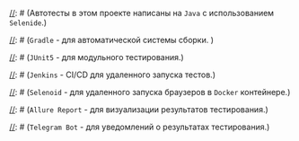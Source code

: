 [//]: # (<h1>Добро пожаловать!</br> )

[//]: # (  Привет, я Мария <img src="https://github.com/blackcater/blackcater/raw/main/images/Hi.gif" height="32"/></h1>)

[//]: # (<h2>Я  QA Engineer:sunglasses:</h2>)

[//]: # ()
[//]: # (# <a name="TableOfContents">Содержание страницы</a>)

[//]: # (+ [Мои инструменты и технологии]&#40;#MyToolsAndTechnologies&#41;)

[//]: # (+ [Описание]&#40;#Description&#41;)

[//]: # (+ [Мое образование]&#40;#Education&#41;)

[//]: # (+ [Статистика на GitHub]&#40;#Stats&#41;)

[//]: # (+ [Мои сертификаты]&#40;#Certificates&#41;)

[//]: # (+ [Проект]&#40;#Project&#41;)

[//]: # (+ [Реализованные проверки]&#40;#ImplementedСhecks&#41;)

[//]: # (+ [Сборка в Jenkins]&#40;#Build_in_Jenkins&#41;)

[//]: # (+ [Параметры сборки в Jenkins]&#40;#Build_Parameters_in_Jenkins&#41;)

[//]: # (+ [Запуск из терминала]&#40;#Launch_from_terminal&#41;)

[//]: # (+ [Allure отчет]&#40;#Allure_report&#41;)

[//]: # (    + [Экран с результатами запуска тестов]&#40;#Allure_report1&#41;)

[//]: # (    + [Страница с тестами в TestOps]&#40;#Allure_report2&#41;)

[//]: # (+ [Интеграция с Allure TestOps]&#40;#Integration_Allure_TestOps&#41;)

[//]: # (    + [Главный экран отчета]&#40;#Интеграция_с_Allure_TestOps1&#41;)

[//]: # (    + [Страница с проведенными тестами]&#40;#Интеграция_с_Allure_TestOps2&#41;)

[//]: # (+ [Интеграция с Jira]&#40;#Integration_Jira&#41;)

[//]: # (+ [Страница с задачей в Jira]&#40;#Page_Jira&#41;)

[//]: # (+ [Отчет в Telegram]&#40;#Telegram&#41;)

[//]: # (+ [Видео примеры прохождения тестов]&#40;#Video&#41;)

[//]: # ()
[//]: # ()
[//]: # ()
[//]: # (# <a name="MyToolsAndTechnologies"> :trophy: Мои инструменты и технологии</a>)

[//]: # (<p  align="center">)

[//]: # (  <a href="https://www.jetbrains.com/idea/"><code><img width="5%" title="IntelliJ IDEA" src="/design/icons/Intelij_IDEA.svg"></code></a>)

[//]: # (  <a href="https://www.jetbrains.com/ru-ru/pycharm/"><code><img width="5%" title="Pycharm" src="/design/icons/Pycharm.svg"></code></a>)

[//]: # (  <a href="https://www.java.com/"><code><img width="5%" title="Java" src="/design/icons/Java.svg"></code></a>)

[//]: # (  <a href="https://selenide.org/"></a><code><img width="5%" title="Selenide" src="/design/icons/Selenide.svg"></code></a>)

[//]: # (  <a href="https://rest-assured.io/"><code><img width="5%" title="REST-Assured" src="/design/icons/rest-assured-logo.svg"></code></a>)

[//]: # (  <a href="https://aerokube.com/selenoid/"><code><img width="5%" title="Selenoid" src="/design/icons/Selenoid.svg"></code></a>)

[//]: # (  <a href="https://gradle.org/"><code><img width="5%" title="Gradle" src="/design/icons/Gradle.svg"></code></a>)

[//]: # (  <a href="https://junit.org/junit5/"><code><img width="5%" title="JUnit5" src="/design/icons/JUnit5.svg"></code></a>)

[//]: # (  <a href="https://docs.qameta.io/allure/"><code><img width="5%" title="Allure Report" src="/design/icons/Allure_Report.svg"></code></a>)

[//]: # (  <a href="https://qameta.io/"><code><img width="5%" title="Allure TestOps" src="/design/icons/AllureTestOps.svg"></code></a>)

[//]: # (  <a href="https://www.browserstack.com/"><code><img width="5%" title="Browserstack" src="/design/icons/Browserstack.svg"></code></a>)

[//]: # (  <a href="https://appium.io/"><code><img width="5%" title="Appium" src="/design/icons/Appium.svg"></code></a>)

[//]: # (  <a href="https://developer.android.com/studio"><code><img width="5%" title="Android_Studio" src="https://upload.wikimedia.org/wikipedia/commons/9/95/Android_Studio_Icon_3.6.svg"></code></a>)

[//]: # (  <a href="https://github.com/"><code><img width="5%" title="Github" src="/design/icons/GitHub.svg"></code></a>)

[//]: # (  <a href="https://git-scm.com/"><code><img width="5%" title="Github" src="/design/icons/Git.svg"></code></a>)

[//]: # (  <a href="https://www.jenkins.io/"><code><img width="5%" title="Jenkins" src="/design/icons/Jenkins.svg"></code></a>)

[//]: # (  <a href="https://www.atlassian.com/ru/software/jira"><code><img width="5%" title="Jira" src="/design/icons/Jira.svg"></code></a>)

[//]: # (  <a href="https://bitbucket.org/"><code><img width="5%" title="Bitbucket" src="/design/icons/Bitbucket.svg"></code></a>)

[//]: # (  <a href="https://telegram.org/"><code><img width="5%" title="Telegram" src="/design/icons/Telegram.svg"></code></a>)

[//]: # (  <a href="https://www.postman.com/"><code><img width="5%" title="Postman" src="/design/icons/Postman.svg"></code></a>)

[//]: # (  <a href="https://www.atlassian.com/software/confluence"><code><img width="5%" title="Confluence" src="/design/icons/Confluence.svg"></code></a>)

[//]: # (  <a href="https://jmeter.apache.org/"><code><img width="5%" title="Jmeter" src="/design/icons/Jmeter.svg"></code></a>)

[//]: # (  <a href="https://www.jetbrains.com/ru-ru/youtrack/"><code><img width="5%" title="Yourtrack" src="/design/icons/Yourtrack.svg"></code></a>)

[//]: # (  <a href="https://www.docker.com/"><code><img width="5%" title="Docker" src="/design/icons/Docker.svg"></code></a>)

[//]: # (  <a href="https://swagger.io/"><code><img width="5%" title="Swagger" src="/design/icons/Swagger.svg"></code></a>)

[//]: # (</p>)

[//]: # ()
[//]: # (# <a name="Description"> Описание </a>)

[//]: # (Автотесты в этом проекте написаны на `Java` с использованием `Selenide`.\)

[//]: # (`Gradle` - для автоматической системы сборки.  \)

[//]: # (`JUnit5` - для модульного тестирования.\)

[//]: # ()
[//]: # ([//]: # &#40;`REST Assured` - для тестирования API сервисов REST.\&#41;)
[//]: # (`Jenkins` - CI/CD для удаленного запуска тестов.\)

[//]: # (`Selenoid` - для удаленного запуска браузеров в `Docker` контейнере.\)

[//]: # ()
[//]: # ([//]: # &#40;`Browserstack` - для запуска мобильных тестов.\&#41;)
[//]: # ([//]: # &#40;`Android Studio tools`, `Appium` - для локальной настройки мобильных тестов в эмуляторе мобильного устройства.\&#41;)
[//]: # (`Allure Report` - для визуализации результатов тестирования.\)

[//]: # (`Telegram Bot` - для уведомлений о результатах тестирования.\)

[//]: # (`Allure TestOps` - система управления тестированием.)

[//]: # ()
[//]: # ()
[//]: # (## <a name="Education">:trophy: Мое образование:</a>)

[//]: # ()
[//]: # (|<img width="30%" title="Northwest Public Service Academy" src="/design/icons/kirt.png">|[kirt]&#40;https://kirt.usurt.ru/&#41;| Бухгалтер &#40;2007&#41;|)

[//]: # (|:-|:-|:-|)

[//]: # (|<img width="30%" title="Northwest Public Service Academy" src="/design/icons/susu.png">|[susu]&#40;https://www.susu.ru/ru&#41;| Экономист &#40;2011&#41;|)

[//]: # (|<img width="30%" title="Northwest Public Service Academy" src="/design/icons/volgoteh.png">|[volgatech]&#40;https://www.volgatech.net/&#41;| Прикладная информатика &#40;2022&#41;|)

[//]: # (|<img width="20%" title="QAGuru.png" src="design/icons/QAGuru.png">|[qa.guru]&#40;https://qa.guru&#41;| <h3>Automation QA Engineer &#40;2023&#41;</h3>|)

[//]: # ()
[//]: # (## <a name="Stats">Статистика на GitHub</a>)

[//]: # (![KatasonovaMasa GitHub stats]&#40;https://github-readme-stats.vercel.app/api?username=KatasonovaMasa&#41;)

[//]: # ()
[//]: # (## <a name="Certificates"> <h1>:star2: Мои сертификаты:</h1></a>)

[//]: # ()
[//]: # (## <img src="/design/sert/ChromeDevTools.png" width="185" height="105"/></a> <a target="_blank" href="https://cert.software-testing.ru/319597675000365643">Chrome DevTools: Инструменты тестировщика &#40;2022&#41;</a>)

[//]: # ()
[//]: # (## <img src="/design/sert/AsbukaIT.png" width="185" height="105"/></a> <a target="_blank" href="http://cert.software-testing.ru/319115219954565708">Азбука IT &#40;2021&#41;</a>)

[//]: # ()
[//]: # (## <img src="/design/sert/WebTesting.png" width="185" height="105"/></a> <a target="_blank" href="https://testprovider.com/ru/search-certificate/tp19086679">Web Testing &#40;2021&#41;</a>)

[//]: # ()
[//]: # (## <img src="/design/sert/WebTestingAutoJava.png" width="185" height="105"/></a> <a target="_blank" href="https://testprovider.com/ru/search-certificate/tp98295222">Web Testing automation on Java &#40;2021&#41;</a>)

[//]: # ()
[//]: # ()
[//]: # ()
[//]: # ([//]: # &#40;## Дипломная работа выпускницы школы автотестирования "QA GURU"! <a href="https://github.com/KatasonovaMasa/qa.quru">Ссылка на проект</a>&#41;)
[//]: # ()
[//]: # ([//]: # &#40;&#41;)
[//]: # (## <a name="Project"> Проект</a>)

[//]: # (# <a href="https://store.steampowered.com/"><code><img width="5%" title="Steam" src="https://upload.wikimedia.org/wikipedia/commons/8/83/Steam_icon_logo.svg"></code></a> Проект по автоматизации тестирования для Steam, — онлайн-сервис цифрового распространения компьютерных игр и программ :star2:)

[//]: # ()
[//]: # ([//]: # &#40;## <a target="_blank" href="https://spb.hh.ru/">Веб сайт Head Hunter</a>&#41;)
[//]: # ()
[//]: # ([//]: # &#40;&#41;)
[//]: # ([//]: # &#40;![This is an image]&#40;design/pictures/hh.jpeg&#41;&#41;)
[//]: # ()
[//]: # ([//]: # &#40;&#41;)
[//]: # ([//]: # &#40;## :clipboard:: Содержание:&#41;)
[//]: # ()
[//]: # ([//]: # &#40;&#41;)
[//]: # ([//]: # &#40;- <a href="#trophy-технологии-и-инструменты">Технологии и инструменты</a>&#41;)
[//]: # ()
[//]: # ([//]: # &#40;- <a href="#heavy_check_mark-реализованные-проверки">Реализованные проверки</a>&#41;)
[//]: # ()
[//]: # ([//]: # &#40;- <a href="#clipboard_mark-сборка-в-Jenkins">Сборка в Jenkins</a>&#41;)
[//]: # ()
[//]: # ([//]: # &#40;- <a href="#computer-запуск-из-терминала">Запуск из терминала</a>&#41;)
[//]: # ()
[//]: # ([//]: # &#40;- <a href="#chart_with_downwards_trend-allure-отчет">Allure отчет</a>&#41;)
[//]: # ()
[//]: # ([//]: # &#40;- <a href="#bar_chart-интеграция-с-allure-testops">Интеграция с Allure TestOps</a>&#41;)
[//]: # ()
[//]: # ([//]: # &#40;- <a href="#chart_with_upwards_trend-интеграция-с-jira">Интеграция с Jira</a>&#41;)
[//]: # ()
[//]: # ([//]: # &#40;- <a href="#iphone-отчет-в-telegram">Отчет в Telegram</a>&#41;)
[//]: # ()
[//]: # ([//]: # &#40;- <a href="#movie_camera-видео-примеры-прохождения-тестов">Видео примеры прохождения тестов</a>&#41;)
[//]: # ()
[//]: # ([//]: # &#40;&#41;)
[//]: # ([//]: # &#40;## :trophy:Технологии и инструменты&#41;)
[//]: # ()
[//]: # ([//]: # &#40;&#41;)
[//]: # ([//]: # &#40;![This is an image]&#40;/design/icons/Java.png&#41;![This is an image]&#40;/design/icons/Gradle.png&#41;![This is an image]&#40;/design/icons/Intelij_IDEA.png&#41;![This is an image]&#40;/design/icons/Selenide.png&#41;![This is an image]&#40;/design/icons/Selenoid.png&#41;![This is an image]&#40;/design/icons/JUnit5.png&#41;![This is an image]&#40;/design/icons/Jenkins.png&#41;![This is an image]&#40;/design/icons/Allure_Report.png&#41;![This is an image]&#40;/design/icons/AllureTestOps.png&#41;![This is an image]&#40;/design/icons/Telegram.png&#41;![This is an image]&#40;/design/icons/Jira.png&#41;</br>&#41;)
[//]: # ()
[//]: # ([//]: # &#40;&#41;)
[//]: # ([//]: # &#40;В данном проекте автотесты написаны на <code>Java</code> с использованием <code>Selenide</code> для UI-тестов.&#41;)
[//]: # ()
[//]: # ([//]: # &#40;&#41;)
[//]: # ([//]: # &#40;В качестве библиотеки для модульного тестирования используется <code>JUnit 5</code>.&#41;)
[//]: # ()
[//]: # ([//]: # &#40;&#41;)
[//]: # ([//]: # &#40;Для автоматизированной сборки проекта используется <code>Gradle</code>.&#41;)
[//]: # ()
[//]: # ([//]: # &#40;&#41;)
[//]: # ([//]: # &#40;<code>Selenoid</code> выполняет запуск браузеров в контейнерах <code>Docker</code>.&#41;)
[//]: # ()
[//]: # ([//]: # &#40;&#41;)
[//]: # ([//]: # &#40;<code>Allure Report</code> формирует отчет о запуске тестов.&#41;)
[//]: # ()
[//]: # ([//]: # &#40;&#41;)
[//]: # ([//]: # &#40;<code>Jenkins</code> выполняет запуск тестов.&#41;)
[//]: # ()
[//]: # ([//]: # &#40;&#41;)
[//]: # ([//]: # &#40;После завершения прогона отправляются уведомления с помощью бота в <code>Telegram</code>.&#41;)
[//]: # ()
[//]: # ([//]: # &#40;&#41;)
[//]: # ([//]: # &#40;&#41;)
[//]: # (## <a name="ImplementedСhecks"> :heavy_check_mark: Реализованные проверки:</br></a>)

[//]: # ()
[//]: # (## :clipboard: Наличия раздела игр из категории 'Выживание'</br>)

[//]: # ()
[//]: # (## :speech_balloon: Наличие рекомендаций в Активности сообщества</br>)

[//]: # ()
[//]: # (## 🔎 Поиск игр</br>)

[//]: # ()
[//]: # (## :card_index_dividers: Добавление игры в корзину</br>)

[//]: # ()
[//]: # (## :open_file_folder: Удаление игры из корзину</br>)

[//]: # ()
[//]: # ()
[//]: # (# <a name="Build_in_Jenkins" href="https://www.jenkins.io/"><code><img width="5%" title="Jenkins" src="/design/icons/Jenkins.svg"></code></a> Сборка в Jenkins :star2:)

[//]: # ()
[//]: # (### <a target="_blank" href="https://jenkins.autotests.cloud/job/SteamProject/">Сборка в Jenkins</a>)

[//]: # ()
[//]: # ()
[//]: # (![This is an image]&#40;design/pictures/jenkins.jpeg&#41;)

[//]: # ()
[//]: # ()
[//]: # ()
[//]: # (###  <a name="Build_Parameters_in_Jenkins"> :clipboard: Параметры сборки в Jenkins:</a>)

[//]: # ()
[//]: # (Сборка в Jenkins)

[//]: # ()
[//]: # ()
[//]: # (- browser &#40;браузер, по умолчанию chrome&#41;)

[//]: # ()
[//]: # (- version &#40;версия браузера, по умолчанию 100.0&#41;)

[//]: # ()
[//]: # (- size &#40;размер окна браузера, по умолчанию 2500х1080&#41;)

[//]: # ()
[//]: # (- baseurl &#40;какой адрес открывать для запуска тестов&#41;)

[//]: # ()
[//]: # (- selenoidurl &#40;где запускать тесты&#41;)

[//]: # ()
[//]: # (- task &#40;с какими тегами запускать тесты&#41;)

[//]: # ()
[//]: # ()
[//]: # (## <a name="Launch_from_terminal">:computer: Запуск из терминала</a>)

[//]: # ()
[//]: # (Локальный запуск:)

[//]: # ()
[//]: # (```)

[//]: # ()
[//]: # (gradle clean test)

[//]: # ()
[//]: # (```)

[//]: # ()
[//]: # (Удаленный запуск:)

[//]: # ()
[//]: # (```)

[//]: # ()
[//]: # (clean)

[//]: # (${TASK})

[//]: # (-Dbrowser=${BROWSER})

[//]: # (-Dbrowser_version=${BROWSER_VERSION})

[//]: # (-Dbrowser_size=${BROWSER_SIZE})

[//]: # (-Dbaseurl=${BASEURL})

[//]: # (-Dselenoid_url=${SELENOID_URL})

[//]: # ()
[//]: # (```)

[//]: # ()
[//]: # ()
[//]: # (## <a name="Allure_report">:chart_with_downwards_trend: Allure отчет</a>)

[//]: # ()
[//]: # (- ### <a name="Allure_report1">Главный экран отчета</a>)

[//]: # ()
[//]: # ()
[//]: # (![This is an image]&#40;design/pictures/allure.jpeg&#41;)

[//]: # ()
[//]: # ()
[//]: # ()
[//]: # (- ### <a name="Allure_report2">Страница с проведенными тестами</a>)

[//]: # ()
[//]: # (![This is an image]&#40;design/pictures/allure1.jpeg&#41;)

[//]: # ()
[//]: # ()
[//]: # (## <a name="Integration_Allure_TestOps"> :bar_chart: Интеграция с Allure TestOps</a>)

[//]: # ()
[//]: # (- ### <a name="Integration_Allure_TestOps1">Экран с результатами запуска тестов</a>)

[//]: # ()
[//]: # ()
[//]: # (![This is an image]&#40;design/pictures/allureTestsOp.jpeg&#41;)

[//]: # ()
[//]: # ()
[//]: # (- ### <a name="Integration_Allure_TestOps2">Страница с тестами в TestOps</a>)

[//]: # ()
[//]: # ()
[//]: # (![This is an image]&#40;design/pictures/AllureTestOps1.jpeg&#41;)

[//]: # ()
[//]: # ()
[//]: # (## <a name="Integration_Jira">:chart_with_upwards_trend:	 Интеграция с Jira</a>)

[//]: # ()
[//]: # (- ### <a name="Page_Jira">Страница с задачей в Jira</a>)

[//]: # ()
[//]: # ()
[//]: # (![This is an image]&#40;design/pictures/jira.jpeg&#41;)

[//]: # ()
[//]: # ()
[//]: # ()
[//]: # (## 	<a name="Telegram">:iphone: Отчет в Telegram</a>)

[//]: # ()
[//]: # ()
[//]: # (![This is an image]&#40;design/pictures/telegram.jpeg&#41;)

[//]: # ()
[//]: # ()
[//]: # ()
[//]: # (## <a name="Video">:movie_camera: Видео примеры прохождения тестов</a>)

[//]: # ()
[//]: # ()
[//]: # ()
[//]: # ()
[//]: # ()
[//]: # ()
[//]: # (https://user-images.githubusercontent.com/130640317/232434914-a22cc893-edd6-4bca-b6e3-ceeeea5fc83e.mp4)

[//]: # ()
[//]: # ()
[//]: # ()
[//]: # ()
[//]: # ()
[//]: # ()
[//]: # (:heart: <a target="_blank" href="https://qa.guru">qa.guru</a><br/>)

[//]: # ()
[//]: # (:blue_heart: <a target="_blank" href="https://t.me/qa_automation">t.me/qa_automation</a>)

[//]: # ()
[//]: # ()
[//]: # ()
[//]: # ()
[//]: # ()
[//]: # (  )
[//]: # ()
[//]: # (  )
[//]: # (  )
[//]: # ()